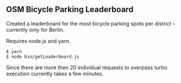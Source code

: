 OSM Bicycle Parking Leaderboard
-------------------------------

Created a leaderboard for the most bicycle parking spots per district - currently only for Berlin.

Requires node.js and yarn.

```
$ yarn
$ node bin/getLeaderboard.js
```

Since there are more then 20 individual requests to overpass turbo execution currently takes a few minutes.
